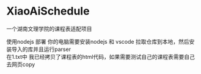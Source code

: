 # XiaoAiSchedule
一个湖南文理学院的课程表适配项目


使用nodejs 部署
你的电脑需要安装nodejs 和 vscode
拉取仓库到本地，然后安装导入的库并且运行parser  
在1.txt中 我已经拷贝了课程表的html代码，如果需要测试自己的课程表需要自己去网页copy
